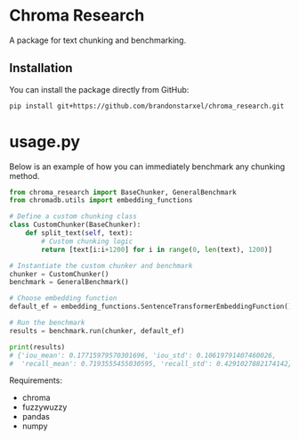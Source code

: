 # Chroma Research

A package for text chunking and benchmarking.

## Installation

You can install the package directly from GitHub:

```bash
pip install git+https://github.com/brandonstarxel/chroma_research.git
```


# usage.py
Below is an example of how you can immediately benchmark any chunking method.
```python
from chroma_research import BaseChunker, GeneralBenchmark
from chromadb.utils import embedding_functions

# Define a custom chunking class
class CustomChunker(BaseChunker):
    def split_text(self, text):
        # Custom chunking logic
        return [text[i:i+1200] for i in range(0, len(text), 1200)]

# Instantiate the custom chunker and benchmark
chunker = CustomChunker()
benchmark = GeneralBenchmark()

# Choose embedding function
default_ef = embedding_functions.SentenceTransformerEmbeddingFunction()

# Run the benchmark
results = benchmark.run(chunker, default_ef)

print(results)
# {'iou_mean': 0.17715979570301696, 'iou_std': 0.10619791407460026, 
#  'recall_mean': 0.7193555455030595, 'recall_std': 0.4291027882174142}
```

Requirements:
- chroma
- fuzzywuzzy
- pandas
- numpy
